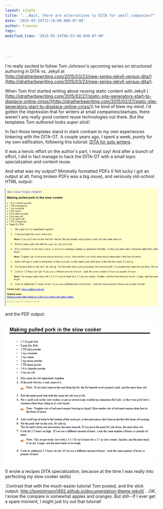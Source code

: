 ```yaml
---
layout: single
title: "...Wait, there are alternatives to DITA for small companies?"
date: '2015-03-24T13:18:00.000-07:00'
author: frances
tags: 
modified_time: '2015-05-24T06:53:48.849-07:00'



---
```


I'm really excited to follow Tom Johnson's upcoming series on structured 
authoring in DITA vs. Jekyll at 
[http://idratherbewriting.com/2015/03/23/new-series-jekyll-versus-dita/](http://idratherbewriting.com/2015/03/23/new-series-jekyll-versus-dita/). 

When Tom first started writing about reusing static content with Jekyll ( 
[http://idratherbewriting.com/2015/02/27/static-site-generators-start-to-displace-online-cmss/](http://idratherbewriting.com/2015/02/27/static-site-generators-start-to-displace-online-cmss/)) 
he kind of blew my mind. I'd gotten the impression that for writers at small 
companies/startups, there weren't any really good content reuse technologies 
out there. But the templates Tom authored looks *super slick!* 

In fact those templates stand in stark contrast to my own experiences 
tinkering with the DITA-OT. A couple years ago, I spent a week, purely for my 
own edification, following this tutorial: [DITA for solo 
writers](https://belug.de/~lutz/pub/vortrag/20080213/ditaguide.pdf). 

It was a heroic effort on the author's part, I must say! And after a bunch of 
effort, I did in fact manage to hack the DITA-OT with a small topic 
specialization and content reuse. 

And what was my output? Minimally formatted PDFs (I felt lucky I got an output 
at all; fixing broken PDFs was a big issue), and  seriously old-school HTML 
output: 

![dita html](/assets/images/slow_cooker_dita.png) 

and the PDF output:

![dita html](/assets/images/slow_cooker_dita_pdf.png) 


(I wrote a 
recipes DITA specialization, because at the time I was really into perfecting 
my slow cooker skills) 
 
.Contrast that with 
the much-easier tutorial Tom posted, and the slick output: 
http://tomjohnson1492.github.io/documentation-theme-jekyll/ 
...OK, I know 
the compare is somewhat apples and oranges. But still--If I ever get a spare 
moment, I might just try out that tutorial! 
 